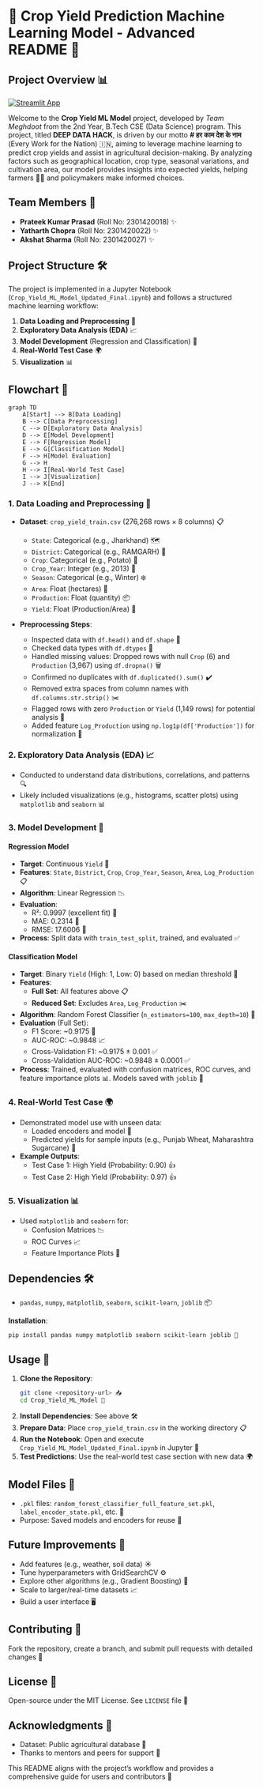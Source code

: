 # 🌾 Crop Yield Prediction Machine Learning Model - Advanced README 🌾

## Project Overview 📊

[![Streamlit App](https://img.shields.io/badge/Streamlit-Live%20Demo-brightgreen)](https://crop-yeild-analysis.streamlit.app/)

Welcome to the **Crop Yield ML Model** project, developed by *Team Meghdoot* from the 2nd Year, B.Tech CSE (Data Science) program. This project, titled **DEEP DATA HACK**, is driven by our motto **# हर काम देश के नाम** (Every Work for the Nation) 🇮🇳, aiming to leverage machine learning to predict crop yields and assist in agricultural decision-making. By analyzing factors such as geographical location, crop type, seasonal variations, and cultivation area, our model provides insights into expected yields, helping farmers 👨‍🌾 and policymakers make informed choices.

## Team Members 👥

- **Prateek Kumar Prasad** (Roll No: 2301420018) ✨
- **Yatharth Chopra** (Roll No: 2301420022) ✨
- **Akshat Sharma** (Roll No: 2301420027) ✨


## Project Structure 🛠️

The project is implemented in a Jupyter Notebook (`Crop_Yield_ML_Model_Updated_Final.ipynb`) and follows a structured machine learning workflow:

1. **Data Loading and Preprocessing** 📂
2. **Exploratory Data Analysis (EDA)** 📈
3. **Model Development** (Regression and Classification) 🤖
4. **Real-World Test Case** 🌍
5. **Visualization** 📊

## Flowchart 📝

```mermaid
graph TD
    A[Start] --> B[Data Loading]
    B --> C[Data Preprocessing]
    C --> D[Exploratory Data Analysis]
    D --> E[Model Development]
    E --> F[Regression Model]
    E --> G[Classification Model]
    F --> H[Model Evaluation]
    G --> H
    H --> I[Real-World Test Case]
    I --> J[Visualization]
    J --> K[End]
```

### 1. Data Loading and Preprocessing 📂

- **Dataset**: `crop_yield_train.csv` (276,268 rows × 8 columns) 📋
  - `State`: Categorical (e.g., Jharkhand) 🗺️
  - `District`: Categorical (e.g., RAMGARH) 📍
  - `Crop`: Categorical (e.g., Potato) 🥔
  - `Crop_Year`: Integer (e.g., 2013) 📅
  - `Season`: Categorical (e.g., Winter) ❄️
  - `Area`: Float (hectares) 🌱
  - `Production`: Float (quantity) 📦
  - `Yield`: Float (Production/Area) 📏

- **Preprocessing Steps**:
  - Inspected data with `df.head()` and `df.shape` 👀
  - Checked data types with `df.dtypes` 🔎
  - Handled missing values: Dropped rows with null `Crop` (6) and `Production` (3,967) using `df.dropna()` 🗑️
  - Confirmed no duplicates with `df.duplicated().sum()` ✔️
  - Removed extra spaces from column names with `df.columns.str.strip()` ✂️
  - Flagged rows with zero `Production` or `Yield` (1,149 rows) for potential analysis 🚩
  - Added feature `Log_Production` using `np.log1p(df['Production'])` for normalization 📐

### 2. Exploratory Data Analysis (EDA) 📈

- Conducted to understand data distributions, correlations, and patterns 🔍
- Likely included visualizations (e.g., histograms, scatter plots) using `matplotlib` and `seaborn` 📊

### 3. Model Development 🤖

#### Regression Model
- **Target**: Continuous `Yield` 🎯
- **Features**: `State`, `District`, `Crop`, `Crop_Year`, `Season`, `Area`, `Log_Production` 📋
- **Algorithm**: Linear Regression 📉
- **Evaluation**:
  - R²: 0.9997 (excellent fit) 🌟
  - MAE: 0.2314 📏
  - RMSE: 17.6006 📐
- **Process**: Split data with `train_test_split`, trained, and evaluated ✅

#### Classification Model
- **Target**: Binary `Yield` (High: 1, Low: 0) based on median threshold 🎯
- **Features**:
  - **Full Set**: All features above 📋
  - **Reduced Set**: Excludes `Area`, `Log_Production` ✂️
- **Algorithm**: Random Forest Classifier (`n_estimators=100`, `max_depth=10`) 🌳
- **Evaluation** (Full Set):
  - F1 Score: ~0.9175 🌟
  - AUC-ROC: ~0.9848 📈
  - Cross-Validation F1: ~0.9175 ± 0.001 ✅
  - Cross-Validation AUC-ROC: ~0.9848 ± 0.0001 ✅
- **Process**: Trained, evaluated with confusion matrices, ROC curves, and feature importance plots 📊. Models saved with `joblib` 💾

### 4. Real-World Test Case 🌍

- Demonstrated model use with unseen data:
  - Loaded encoders and model 🔧
  - Predicted yields for sample inputs (e.g., Punjab Wheat, Maharashtra Sugarcane) 🌾
- **Example Outputs**:
  - Test Case 1: High Yield (Probability: 0.90) 👍
  - Test Case 2: High Yield (Probability: 0.97) 👍

### 5. Visualization 📊

- Used `matplotlib` and `seaborn` for:
  - Confusion Matrices 📉
  - ROC Curves 📈
  - Feature Importance Plots 🌟

## Dependencies 🛠️

- `pandas`, `numpy`, `matplotlib`, `seaborn`, `scikit-learn`, `joblib` 📦

**Installation**:
```bash
pip install pandas numpy matplotlib seaborn scikit-learn joblib 🚀
```

## Usage 🚀

1. **Clone the Repository**:
   ```bash
   git clone <repository-url> 📥
   cd Crop_Yield_ML_Model 📂
   ```
2. **Install Dependencies**: See above 🛠️
3. **Prepare Data**: Place `crop_yield_train.csv` in the working directory 📋
4. **Run the Notebook**: Open and execute `Crop_Yield_ML_Model_Updated_Final.ipynb` in Jupyter 📓
5. **Test Predictions**: Use the real-world test case section with new data 🌍

## Model Files 💾

- `.pkl` files: `random_forest_classifier_full_feature_set.pkl`, `label_encoder_state.pkl`, etc. 📂
- Purpose: Saved models and encoders for reuse 🔄

## Future Improvements 🔮

- Add features (e.g., weather, soil data) ☀️
- Tune hyperparameters with GridSearchCV ⚙️
- Explore other algorithms (e.g., Gradient Boosting) 🌳
- Scale to larger/real-time datasets 📈
- Build a user interface 🖥️

## Contributing 🤝

Fork the repository, create a branch, and submit pull requests with detailed changes 🌟

## License 📜

Open-source under the MIT License. See `LICENSE` file 📝

## Acknowledgments 🙏

- Dataset: Public agricultural database 🌾
- Thanks to mentors and peers for support 🤗

This README aligns with the project’s workflow and provides a comprehensive guide for users and contributors 📘

